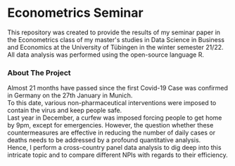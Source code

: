 # Econometrics Seminar 
This repository was created to provide the results of my seminar paper in the Econometrics class of my master's studies in Data Science in Business and Economics at the University of Tübingen in the winter semester 21/22. <br>
All data analysis was performed using the open-source language R. <br>

### About The Project

Almost 21 months have passed since the first Covid-19 Case was confirmed in Germany on the 27th January in Munich. <br>
To this date, various non-pharmaceutical interventions were imposed to contain the virus and keep people safe. <br>
Last year in December, a curfew was imposed forcing people to get home by 9pm, except for emergencies. However, the question whether these countermeasures are effective in reducing the number of daily cases or deaths needs to be addressed by a profound quantitative analysis. <br>
Hence, I perform a cross-country panel data analysis to dig deep into this intricate topic and to compare different NPIs with regards to their efficiency. <br>
